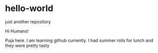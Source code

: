 # hello-world
just another repository

Hi Humans!

Puja here. I am learning github currently.
I had summer rolls for lunch and they were pretty tasty

